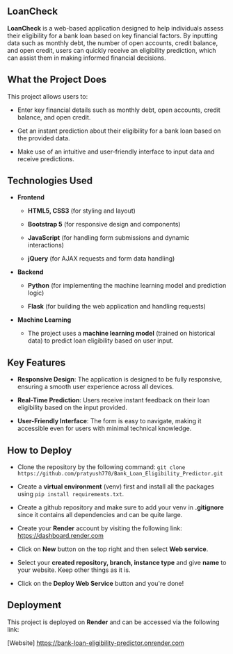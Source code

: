## LoanCheck
**LoanCheck** is a web-based application designed to help individuals assess their eligibility for a bank loan based on key financial factors. By inputting data such as monthly debt, the number of open accounts, credit balance, and open credit, users can quickly receive an eligibility prediction, which can assist them in making informed financial decisions.
## What the Project Does
This project allows users to:
- Enter key financial details such as monthly debt, open accounts, credit balance, and open credit.
  
- Get an instant prediction about their eligibility for a bank loan based on the provided data.
- Make use of an intuitive and user-friendly interface to input data and receive predictions.
## Technologies Used
- **Frontend**
  - **HTML5, CSS3** (for styling and layout)
  
  - **Bootstrap 5** (for responsive design and components)
  - **JavaScript** (for handling form submissions and dynamic interactions)
  - **jQuery** (for AJAX requests and form data handling)
  
- **Backend**
  - **Python** (for implementing the machine learning model and prediction logic)
  
  - **Flask** (for building the web application and handling requests)
  
- **Machine Learning**
  - The project uses a **machine learning model** (trained on historical data) to predict loan eligibility based on user input.
  
## Key Features
  - **Responsive Design**: The application is designed to be fully responsive, ensuring a smooth user experience across all devices.
  
  - **Real-Time Prediction**: Users receive instant feedback on their loan eligibility based on the input provided.
  - **User-Friendly Interface**: The form is easy to navigate, making it accessible even for users with minimal technical knowledge.
## How to Deploy
- Clone the repository by the following command: `git clone https://github.com/pratyush770/Bank_Loan_Eligibility_Predictor.git`
  
- Create a **virtual environment** (venv) first and install all the packages using `pip install requirements.txt`.
- Create a github repository and make sure to add your venv in **.gitignore** since it contains all dependencies and can be quite large.
- Create your **Render** account by visiting the following link: https://dashboard.render.com
- Click on **New** button on the top right and then select **Web service**.
- Select your **created repository, branch, instance type** and give **name** to your website. Keep other things as it is.
- Click on the **Deploy Web Service** button and you're done!
## Deployment
This project is deployed on **Render** and can be accessed via the following link:

[Website] https://bank-loan-eligibility-predictor.onrender.com
